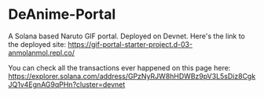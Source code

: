 # DeAnime-Portal
A Solana based Naruto GIF portal. Deployed on Devnet. 
Here's the link to the deployed site: https://gif-portal-starter-project.d-03-anmolanmol.repl.co/

You can check all the transactions ever happened on this page here: https://explorer.solana.com/address/GPzNyRJW8hHDWBz9pV3L5sDiz8CgkJQ1v4EgnAG9qPHn?cluster=devnet
